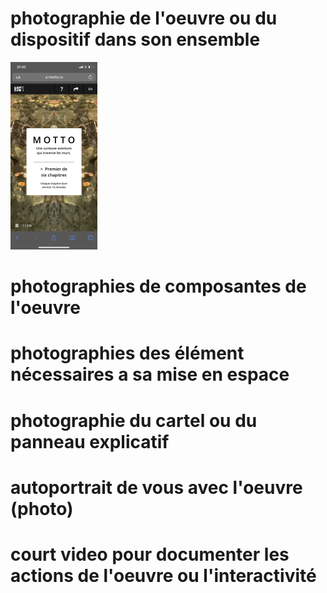 # photographie de l'oeuvre ou du dispositif dans son ensemble
![photo de l'acceuil](photos/image_bienvenu.png)
# photographies de composantes de l'oeuvre
# photographies des élément nécessaires a sa mise en espace
# photographie du cartel ou du panneau explicatif
# autoportrait de vous avec l'oeuvre (photo)
# court video pour documenter les actions de l'oeuvre ou l'interactivité
